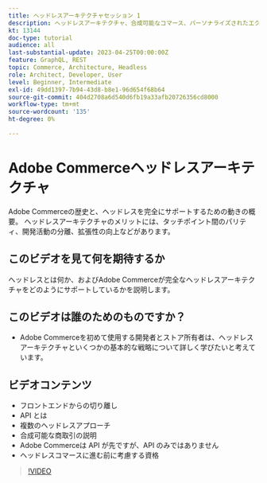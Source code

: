 ```yaml
---
title: ヘッドレスアーキテクチャセッション 1
description: ヘッドレスアーキテクチャ、合成可能なコマース、パーソナライズされたエクスペリエンスについて説明します。
kt: 13144
doc-type: tutorial
audience: all
last-substantial-update: 2023-04-25T00:00:00Z
feature: GraphQL, REST
topic: Commerce, Architecture, Headless
role: Architect, Developer, User
level: Beginner, Intermediate
exl-id: 49dd1397-7b94-43d8-b8e1-96d654f68b64
source-git-commit: 404d2708a6d540d6fb19a33afb20726356cd8000
workflow-type: tm+mt
source-wordcount: '135'
ht-degree: 0%

---
```


# Adobe Commerceヘッドレスアーキテクチャ

Adobe Commerceの歴史と、ヘッドレスを完全にサポートするための動きの概要。  ヘッドレスアーキテクチャのメリットには、タッチポイント間のパリティ、開発活動の分離、拡張性の向上などがあります。

## このビデオを見て何を期待するか

ヘッドレスとは何か、およびAdobe Commerceが完全なヘッドレスアーキテクチャをどのようにサポートしているかを説明します。

## このビデオは誰のためのものですか？

* Adobe Commerceを初めて使用する開発者とストア所有者は、ヘッドレスアーキテクチャといくつかの基本的な戦略について詳しく学びたいと考えています。

## ビデオコンテンツ

* フロントエンドからの切り離し
* API とは
* 複数のヘッドレスアプローチ
* 合成可能な商取引の説明
* Adobe Commerceは API が先ですが、API のみではありません
* ヘッドレスコマースに進む前に考慮する資格

>[!VIDEO](https://video.tv.adobe.com/v/3418862?learn=on)
